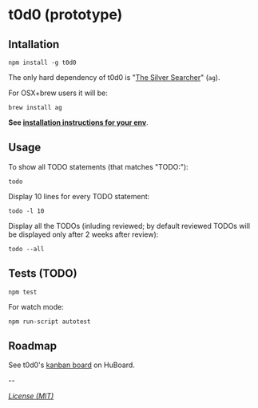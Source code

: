 # t0d0 (prototype)

## Intallation

```
npm install -g t0d0
```

The only hard dependency of t0d0 is "[The Silver Searcher](https://github.com/ggreer/the_silver_searcher)" (`ag`).

For OSX+brew users it will be:
```
brew install ag
```

**See [installation instructions for your env](https://github.com/ggreer/the_silver_searcher#installing)**.

## Usage

To show all TODO statements (that matches "TODO:"):
```
todo
```

Display 10 lines for every TODO statement:
```
todo -l 10
```

Display all the TODOs (inluding reviewed; by default reviewed TODOs
will be displayed only after 2 weeks after review):
```
todo --all
```

## Tests (TODO)

```
npm test
```

For watch mode:

```
npm run-script autotest
```

## Roadmap

See t0d0's [kanban board](https://huboard.com/kossnocorp/t0d0) on HuBoard.

--

[_License (MIT)_](https://github.com/toptal/component-resolver-webpack/blob/master/docs/LICENSE.md)
